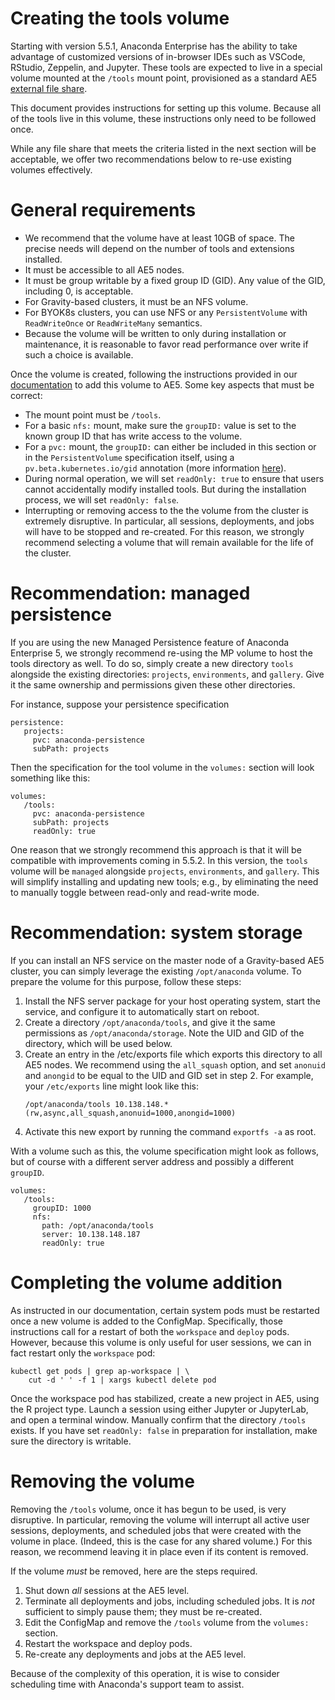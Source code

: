 # Creating the tools volume

Starting with version 5.5.1, Anaconda Enterprise has the ability
to take advantage of customized versions of in-browser IDEs such as
VSCode, RStudio, Zeppelin, and Jupyter. These tools are expected
to live in a special volume mounted at the `/tools` mount point,
provisioned as a standard AE5
[external file share](https://enterprise-docs.anaconda.com/en/latest/admin/advanced/nfs.html).

This document provides instructions for setting up this volume.
Because all of the tools live in this volume, these instructions
only need to be followed once.

While any file share that meets the criteria listed in the next
section will be acceptable, we offer two recommendations below
to re-use existing volumes effectively.

# General requirements

* We recommend that the volume have at least 10GB of space.
  The precise needs will depend on the number of tools and
  extensions installed.
* It must be accessible to all AE5 nodes.
* It must be group writable by a fixed group ID (GID). Any value of
  the GID, including 0, is acceptable.
* For Gravity-based clusters, it must be an NFS volume.
* For BYOK8s clusters, you can use NFS or any `PersistentVolume`
  with `ReadWriteOnce` or `ReadWriteMany` semantics.
* Because the volume will be written to only during installation
  or maintenance, it is reasonable to favor read performance over
  write if such a choice is available.

Once the volume is created, following the instructions provided
in our [documentation](https://enterprise-docs.anaconda.com/en/latest/admin/advanced/nfs.html)
to add this volume to AE5. Some key aspects that must be correct:

- The mount point must be `/tools`.
- For a basic `nfs:` mount, make sure the `groupID:` value is
  set to the known group ID that has write access to the volume.
- For a `pvc:` mount, the `groupID:` can either be included in
  this section or in the `PersistentVolume` specification itself,
  using a `pv.beta.kubernetes.io/gid` annotation (more information
  [here](https://kubernetes.io/docs/tasks/configure-pod-container/configure-persistent-volume-storage/#access-control)).
- During normal operation, we will set `readOnly: true` to ensure
  that users cannot accidentally modify installed tools. But during
  the installation process, we will set `readOnly: false`.
- Interrupting or removing access to the the volume from the cluster
  is extremely disruptive. In particular, all sessions, deployments,
  and jobs will have to be stopped and re-created. For this reason,
  we strongly recommend selecting a volume that will remain
  available for the life of the cluster.
   
# Recommendation: managed persistence

If you are using the new Managed Persistence feature of Anaconda
Enterprise 5, we strongly recommend re-using the MP volume to
host the tools directory as well. To do so, simply create a new
directory `tools` alongside the existing directories: `projects`,
`environments`, and `gallery`. Give it the same ownership and
permissions given these other directories.

For instance, suppose your persistence specification
```
persistence:
   projects:
     pvc: anaconda-persistence
     subPath: projects
```
Then the specification for the tool volume in the `volumes:` section
will look something like this:
```
volumes:
   /tools:
     pvc: anaconda-persistence
     subPath: projects
     readOnly: true
```

One reason that we strongly recommend this approach is that it will
be compatible with improvements coming in 5.5.2. In this version,
the `tools` volume will be `managed` alongside `projects`,
`environments`, and `gallery`. This will simplify installing and
updating new tools; e.g., by eliminating the need to manually toggle
between read-only and read-write mode.

# Recommendation: system storage

If you can install an NFS service on the master node of a Gravity-based
AE5 cluster, you can simply leverage the existing `/opt/anaconda`
volume. To prepare the volume for this purpose, follow these steps:

1. Install the NFS server package for your host operating system, start
   the service, and configure it to automatically start on reboot.
2. Create a directory `/opt/anaconda/tools`, and give it the same
   permissions as `/opt/anaconda/storage`. Note the UID and GID of the
   directory, which will be used below.
3. Create an entry in the /etc/exports file which exports this directory
   to all AE5 nodes. We recommend using the `all_squash` option, and set
   `anonuid` and `anongid` to be equal to the UID and GID set in step 2.
   For example, your `/etc/exports` line might look like this:
   ```
   /opt/anaconda/tools 10.138.148.*(rw,async,all_squash,anonuid=1000,anongid=1000)
   ```
4. Activate this new export by running the command `exportfs -a` as root.

With a volume such as this, the volume specification might look as follows,
but of course with a different server address and possibly a different `groupID`.
```
volumes:
   /tools:
     groupID: 1000
     nfs:
       path: /opt/anaconda/tools
       server: 10.138.148.187
       readOnly: true
```

# Completing the volume addition

As instructed in our documentation, certain system pods must be
restarted once a new volume is added to the ConfigMap. Specifically,
those instructions call for a restart of both the `workspace` and
`deploy` pods. However, because this volume is only useful for user
sessions, we can in fact restart only the `workspace` pod:
```
kubectl get pods | grep ap-workspace | \
    cut -d ' ' -f 1 | xargs kubectl delete pod
```
Once the workspace pod has stabilized, create a new project in AE5,
using the R project type. Launch a session using either Jupyter or
JupyterLab, and open a terminal window. Manually confirm that the
directory `/tools` exists. If you have set `readOnly: false` in
preparation for installation, make sure the directory is writable.

# Removing the volume

Removing the `/tools` volume, once it has begun to be used, is
very disruptive. In particular, removing the volume will interrupt 
all active user sessions, deployments, and scheduled jobs that were
created with the volume in place. (Indeed, this is the case for
any shared volume.) For this reason, we recommend leaving it in
place even if its content is removed.

If the volume *must* be removed, here are the steps required.

1. Shut down *all* sessions at the AE5 level.
2. Terminate all deployments and jobs, including scheduled jobs.
   It is *not* sufficient to simply pause them; they must be
   re-created.
3. Edit the ConfigMap and remove the `/tools` volume from
   the `volumes:` section.
4. Restart the workspace and deploy pods.
5. Re-create any deployments and jobs at the AE5 level.

Because of the complexity of this operation, it is wise to
consider scheduling time with Anaconda's support team to assist.
